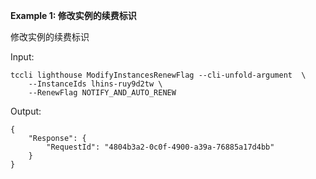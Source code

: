 **Example 1: 修改实例的续费标识**

修改实例的续费标识

Input: 

```
tccli lighthouse ModifyInstancesRenewFlag --cli-unfold-argument  \
    --InstanceIds lhins-ruy9d2tw \
    --RenewFlag NOTIFY_AND_AUTO_RENEW
```

Output: 
```
{
    "Response": {
        "RequestId": "4804b3a2-0c0f-4900-a39a-76885a17d4bb"
    }
}
```

